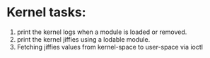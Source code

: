 # Kernel tasks:
1. print the kernel logs when a module is loaded or removed.
2. print the kernel jiffies using a lodable module.
3. Fetching jiffies values from kernel-space to user-space via ioctl
